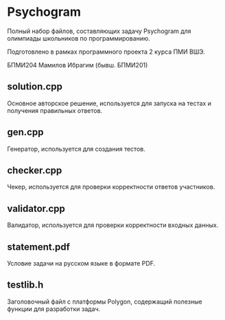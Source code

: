 # Psychogram

Полный набор файлов, составляющих задачу Psychogram для олимпиады школьников по программированию.

Подготовлено в рамках программного проекта 2 курса ПМИ ВШЭ.

БПМИ204 Мамилов Ибрагим (бывш. БПМИ201)

## solution.cpp 
Основное авторское решение, используется для запуска на тестах и получения правильных ответов.

## gen.cpp
Генератор, используется для создания тестов.

## checker.cpp
Чекер, используется для проверки корректности ответов участников.

## validator.cpp
Валидатор, используется для проверки корректности входных данных.

## statement.pdf
Условие задачи на русском языке в формате PDF.

## testlib.h
Заголовочный файл с платформы Polygon, содержащий полезные функции для разработки задач.
